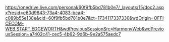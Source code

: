 https://onedrive.live.com/personal/60f9fb5bd781b0e7/_layouts/15/doc2.aspx?resid=e80d9643-73a4-4083-bca4-c089b55e138e&cid=60f9fb5bd781b0e7&ct=1734117337330&wdOrigin=OFFICECOM-WEB.START.EDGEWORTH&wdPreviousSessionSrc=HarmonyWeb&wdPreviousSession=a7402c41-cec5-4b62-9d6b-9e2a575aedc7
